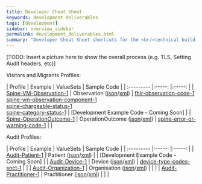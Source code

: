 ```yaml
---
title: Developer Cheat Sheet
keywords: development deliverables
tags: [development]
sidebar: overview_sidebar
permalink: development_deliverables.html
summary: "Developer Cheat Sheet shortcuts for the <br/>technical build of Visitors and Migrants API."
---
```


[TODO: Insert a picture here to show the overall process (e.g. TLS, Setting Audit headers, etc)]


Visitors and Migrants Profiles:

| Profile | Example | ValueSets | Sample Code |
| :--------- |:-----: |:-----: |
| [Spine-VM-Observation-1](https://fhir.nhs.uk/StructureDefinition/Spine-VM-Observation-1) | Observation ([json](Examples/Observation.json)/[xml](Examples/Observation.xml)) | [fhir-observation-code-1](https://fhir.nhs.uk/ValueSet/fhir-observation-code-1) <br /> [spine-vm-observation-component-1](https://fhir.nhs.uk/ValueSet/spine-vm-observation-component-1) <br /> [spine-chargeable-status-1](https://fhir.nhs.uk/ValueSet/spine-chargeable-status-1) <br /> [spine-category-status-1](https://fhir.nhs.uk/ValueSet/spine-category-status-1) | [Development Example Code - Coming Soon] |
| [Spine-OperationOutcome-1](https://fhir.nhs.uk/StructureDefinition/Spine-OperationOutcome-1) | OperationOutcome ([json](Examples/OperationOutcome.json)/[xml](Examples/OperationOutcome.xml)) | [spine-error-or-warning-code-1](https://fhir.nhs.uk/ValueSet/spine-error-or-warning-code-1) | |

Audit Profiles:

| Profile | Example | ValueSets | Sample Code |
| :--------- |:-----: |:-----: |
| [Audit-Patient-1](https://fhir.nhs.uk/StructureDefinition/Audit-Patient-1) | Patient ([json](Audit/Examples/Patient.json)/[xml](Audit/Examples/Patient.xml)) |  | [Development Example Code - Coming Soon] |
| [Audit-Device-1](https://fhir.nhs.uk/StructureDefinition/Audit-Device-1) | Device ([json](Audit/Examples/Device.json)/[xml](Audit/Examples/Device.xml)) | [device-type-codes-snct-1](https://fhir.nhs.uk/ValueSet/device-type-codes-snct-1) | |
| [Audit-Organization-1](https://fhir.nhs.uk/StructureDefinition/Audit-Organization-1) | Organisation ([json](Audit/Examples/Organization.json)/[xml](Audit/Examples/Organization.xml)) | | |
| [Audit-Practitioner-1](https://fhir.nhs.uk/StructureDefinition/Audit-Practitioner-1) | Practitioner ([json](Audit/Examples/Practitioner.json)/[xml](Audit/Examples/Practitioner.xml)) | | |

